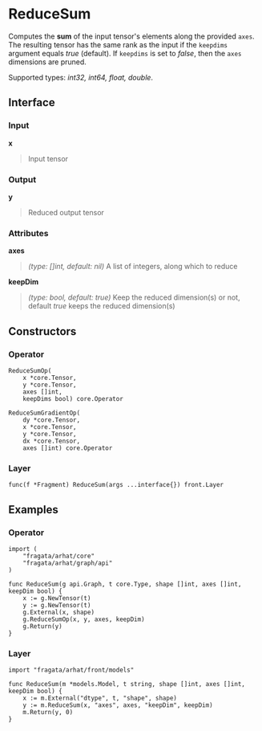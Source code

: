 
# ReduceSum

Computes the **sum** of the input tensor's elements along the provided `axes`. 
The resulting tensor has the same rank as the input if the `keepdims` argument equals *true* (default). 
If `keepdims` is set to *false*, then the `axes` dimensions are pruned.

Supported types: *int32, int64, float, double*.

## Interface

### Input

**x**

>Input tensor

### Output

**y**

>Reduced output tensor

### Attributes

**axes**

>*(type: []int, default: nil)* A list of integers, along which to reduce


**keepDim**

>*(type: bool, default: true)* Keep the reduced dimension(s) or not,  default *true* keeps the reduced dimension(s)


## Constructors

### Operator


```
ReduceSumOp(
    x *core.Tensor,
    y *core.Tensor,
    axes []int,
    keepDims bool) core.Operator

ReduceSumGradientOp(
    dy *core.Tensor,
    x *core.Tensor,
    y *core.Tensor,
    dx *core.Tensor,
    axes []int) core.Operator
```


### Layer


```
func(f *Fragment) ReduceSum(args ...interface{}) front.Layer
```


## Examples

### Operator


```
import (
    "fragata/arhat/core"
    "fragata/arhat/graph/api"
)

func ReduceSum(g api.Graph, t core.Type, shape []int, axes []int, keepDim bool) {
    x := g.NewTensor(t) 
    y := g.NewTensor(t) 
    g.External(x, shape)
    g.ReduceSumOp(x, y, axes, keepDim)
    g.Return(y)
}
```


### Layer


```
import "fragata/arhat/front/models"

func ReduceSum(m *models.Model, t string, shape []int, axes []int, keepDim bool) {
    x := m.External("dtype", t, "shape", shape)
    y := m.ReduceSum(x, "axes", axes, "keepDim", keepDim)
    m.Return(y, 0)
}
```

